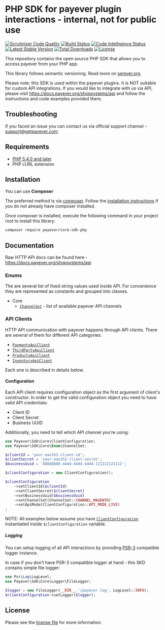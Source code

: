 # PHP SDK for payever plugin interactions - internal, not for public use
[![Scrutinizer Code Quality](https://scrutinizer-ci.com/g/payeverworldwide/sdk-php/badges/quality-score.png?b=master)](https://scrutinizer-ci.com/g/payeverworldwide/sdk-php/?branch=master)
[![Build Status](https://scrutinizer-ci.com/g/payeverworldwide/sdk-php/badges/build.png?b=master)](https://scrutinizer-ci.com/g/payeverworldwide/sdk-php/build-status/master)
[![Code Intelligence Status](https://scrutinizer-ci.com/g/payeverworldwide/sdk-php/badges/code-intelligence.svg?b=master)](https://scrutinizer-ci.com/code-intelligence)
[![Latest Stable Version](https://poser.pugx.org/payever/sdk-php/v/stable)](https://packagist.org/packages/payever/sdk-php)
[![Total Downloads](https://poser.pugx.org/payever/sdk-php/downloads)](https://packagist.org/packages/payever/sdk-php)
[![License](https://poser.pugx.org/payever/sdk-php/license)](https://packagist.org/packages/payever/sdk-php)

This repository contains the open source PHP SDK that allows you to access payever from your PHP app.

This library follows semantic versioning. Read more on [semver.org][1].

Please note: this SDK is used within the payever plugins. It is NOT suitable for custom API integrations. If you would like to integrate with us via API, please visit https://docs.payever.org/shopsystems/api and follow the instructions and code examples provided there. 

## Troubleshooting 

If you faced an issue you can contact us via official support channel - support@getpayever.com

## Requirements

* [PHP 5.4.0 and later][2]
* PHP cURL extension

## Installation

You can use **Composer**

The preferred method is via [composer][3]. Follow the
[installation instructions][4] if you do not already have
composer installed.

Once composer is installed, execute the following command in your project root to install this library:

```sh
composer require payever/core-sdk-php
```

## Documentation

Raw HTTP API docs can be found here - https://docs.payever.org/shopsystems/api

### Enums

The are several list of fixed string values used inside API. For convenience they are represented as constants and grouped into classes.

* Core
    - [`ChannelSet`](lib/Payever/Core/Enum/ChannelSet.php) - list of available payever API channels

### API Clients

HTTP API communication with payever happens through API clients. There are several of them for different API categories:

- [`PaymentsApiClient`](#paymentsapiclient)
- [`ThirdPartyApiClient`](#thirdpartyapiclient)
- [`ProductsApiClient`](#productsapiclient)
- [`InventoryApiClient`](#inventoryapiclient)

Each one is described in details below.

#### Configuration

Each API client requires configuration object as the first argument of client's constructor. 
In order to get the valid configuration object you need to have valid API credentials:

- Client ID
- Client Secret
- Business UUID

Additionally, you need to tell which API channel you're using:

```php
use Payever\Sdk\Core\ClientConfiguration;
use Payever\Sdk\Core\Enum\ChannelSet;

$clientId = 'your-oauth2-client-id';
$clientSecret = 'your-oauth2-client-secret';
$businessUuid = '88888888-4444-4444-4444-121212121212';

$clientConfiguration = new ClientConfiguration();

$clientConfiguration
    ->setClientId($clientId)
    ->setClientSecret($clientSecret)
    ->setBusinessUuid($businessUuid)
    ->setChannelSet(ChannelSet::CHANNEL_MAGENTO)
    ->setApiMode(ClientConfiguration::API_MODE_LIVE)
;
```
NOTE: All examples below assume you have [`ClientConfiguration`](lib/Payever/Core/ClientConfiguration.php) instantiated inside `$clientConfiguration` variable.

##### Logging

You can setup logging of all API interactions by providing [PSR-3](https://www.php-fig.org/psr/psr-3/) compatible logger instance.

In case if you don't have PSR-3 compatible logger at hand - this SKD contains simple file logger:
```php
use Psr\Log\LogLevel;
use Payever\Sdk\Core\Logger\FileLogger;

$logger = new FileLogger(__DIR__.'/payever.log', LogLevel::INFO);
$clientConfiguration->setLogger($logger);
```

## License

Please see the [license file][6] for more information.

[1]: http://semver.org
[2]: http://www.php.net/
[3]: https://getcomposer.org
[4]: https://getcomposer.org/doc/00-intro.md
[5]: ../../releases
[6]: LICENSE.md
[7]: ../../issues
